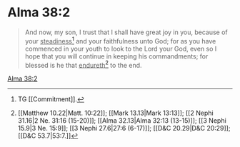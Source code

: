 # Alma 38:2

> And now, my son, I trust that I shall have great joy in you, because of your <u>steadiness</u>[^a] and your faithfulness unto God; for as you have commenced in your youth to look to the Lord your God, even so I hope that you will continue in keeping his commandments; for blessed is he that <u>endureth</u>[^b] to the end.

[Alma 38:2](https://www.churchofjesuschrist.org/study/scriptures/bofm/alma/38?lang=eng&id=p2#p2)


[^a]: TG [[Commitment]].
[^b]: [[Matthew 10.22|Matt. 10:22]]; [[Mark 13.13|Mark 13:13]]; [[2 Nephi 31.16|2 Ne. 31:16 (15-20)]]; [[Alma 32.13|Alma 32:13 (13-15)]]; [[3 Nephi 15.9|3 Ne. 15:9]]; [[3 Nephi 27.6|27:6 (6-17)]]; [[D&C 20.29|D&C 20:29]]; [[D&C 53.7|53:7.]]
